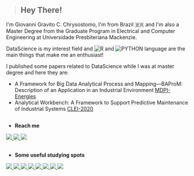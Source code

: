 > ## Hey There! 

I'm Giovanni Gravito C. Chrysostomo, I'm from Brazil 🇧🇷 and I'm also a Master Degree from the Graduate Program in Electrical and Computer Engineering at Universidade Presbiteriana Mackenzie.

DataScience is my interest field and ![R](https://img.shields.io/badge/R-276DC3?style=for-the-badge&logo=r&logoColor=white) and ![PYTHON](https://img.shields.io/badge/Python-FFD43B?style=for-the-badge&logo=python&logoColor=306998) language are the main things that make me an enthusiast!

I published some papers related to DataScience while I was at master degree and here they are:

- A Framework for Big Data Analytical Process and Mapping—BAProM: Description of an Application in an Industrial Environment  [MDPI-Energies](https://www.mdpi.com/1996-1073/13/22/6014)
- Analytical Workbench: A Framework to Support Predictive Maintenance of Industrial Systems [CLEI-2020](https://ieeexplore.ieee.org/document/9458368)

##
<!-- SOCIAL SECTION -->
- __Reach me__
  <br/>
<div style="display: inline_block;">
  <!--GMAIL-->
  <a href="mailto:giovannigravito@gmail.com" target="_blank">
    <img src="https://img.shields.io/badge/Gmail-D14836?style=for-the-badge&logo=gmail&logoColor=white" target="_blank">
  </a>
  <!--OUTLOOK-->
  <a href="mailto:giovannigravito@hotmail.com" target="_blank">
    <img src="https://img.shields.io/badge/Outlook-0078D4?style=for-the-badge&logo=microsoft-outlook&logoColor=white" target="_blank">
  </a>
  <!--INSTAGRAM-->
  <a href="https://www.instagram.com/gichrys_/">
    <img src ="https://img.shields.io/badge/Instagram-E4405F?style=for-the-badge&logo=instagram&logoColor=white" >
  <a/>
</div>
  
##
  
<!--BOOTCAMP-STUDY-RESOURCE SECTION-->
 
  - __Some useful studying spots__
  
  <div style='display: inline;'>    
    <!-- FREECODECAMP -->
    <a href="https://www.freecodecamp.org/" target="_blank">
      <img src="https://img.shields.io/badge/free%20code%20camp-27273D?style=for-the-badge&logo=freecodecamp&logoColor=white" target="_blank">
    </a>
    <!-- DATACAMP -->
    <a href="https://www.datacamp.com/" target="_blank">
      <img src="https://img.shields.io/badge/Datacamp-05192D?style=for-the-badge&logo=datacamp&logoColor=65FF8F" target="_blank">
    </a>
    <!-- CODEACADEMY -->
    <a href="https://www.codecademy.com/" target="_blank">
      <img src="https://img.shields.io/badge/Codecademy-FFF0E5?style=for-the-badge&logo=codecademy&logoColor=303347" target="_blank">
    </a>
    <!-- MEDIUM -->
    <a href="https://medium.com/" target="_blank">
      <img src="https://img.shields.io/badge/Medium-12100E?style=for-the-badge&logo=medium&logoColor=white" target="_blank">
    </a>
    <!-- DEV.TO -->
    <a href="https://dev.to/" target="_blank">
      <img src="https://img.shields.io/badge/dev.to-FFF?style=for-the-badge&logo=devdotto&logoColor=black" target="_blank">
    </a>
    <!-- YOUTUBE -->
    <a href="https://www.youtube.com/" target="_blank">
      <img src="https://img.shields.io/badge/YouTube-FF0000?style=for-the-badge&logo=youtube&logoColor=white" target="_blank">
    </a>
    <!-- DATAQUEST -->
    <a href="https://www.dataquest.io/" target="_blank">
      <img src="https://img.shields.io/badge/Dataquest-05192D?style=for-the-badge&logo=dataquest&logoColor=blue" target="_blank">
    </a>
    <!-- GOOGLE -->
    <a href="https://www.google.com/" target="_blank">
      <img src="https://img.shields.io/badge/Google-3385FF?style=for-the-badge&logo=google&logoColor=white" target="_blank">
    </a>
  </div>
  
  

<!-- TECHS INTERESTS SECTION -->

<!-- Comment section
- 🌱 I’m currently learning ...
- 👯 I’m looking to collaborate on ...
- 🤔 I’m looking for help with ...
- 💬 Ask me about ...
- 📫 How to reach me: ...
- 😄 Pronouns: ...
- ⚡ Fun fact: ...-->


